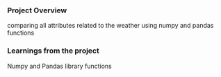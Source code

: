 ### Project Overview

 comparing all attributes related to the weather using numpy and pandas functions


### Learnings from the project

 Numpy and Pandas library functions


